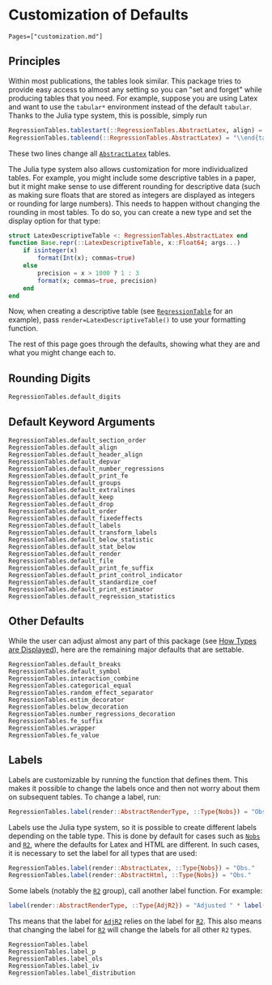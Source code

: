 
# Customization of Defaults

```@index
Pages=["customization.md"]
```

## Principles

Within most publications, the tables look similar. This package tries to provide easy access to almost any setting so you can "set and forget" while producing tables that you need. For example, suppose you are using Latex and want to use the `tabular*` environment instead of the default `tabular`. Thanks to the Julia type system, this is possible, simply run
```julia
RegressionTables.tablestart(::RegressionTables.AbstractLatex, align) = "\\begin{tabular*}{\\linewidth}{$(align[1])@{\\extracolsep{\\fill}}$(align[2:end])}"
RegressionTables.tableend(::RegressionTables.AbstractLatex) = "\\end{tabular*}"
```
These two lines change all [`AbstractLatex`](@ref) tables.

The Julia type system also allows customization for more individualized tables. For example, you might include some descriptive tables in a paper, but it might make sense to use different rounding for descriptive data (such as making sure floats that are stored as integers are displayed as integers or rounding for large numbers). This needs to happen without changing the rounding in most tables. To do so, you can create a new type and set the display option for that type:
```julia
struct LatexDescriptiveTable <: RegressionTables.AbstractLatex end
function Base.repr(::LatexDescriptiveTable, x::Float64; args...)
    if isinteger(x)
        format(Int(x); commas=true)
    else
        precision = x > 1000 ? 1 : 3
        format(x; commas=true, precision)
    end
end
```

Now, when creating a descriptive table (see [`RegressionTable`](@ref) for an example), pass `render=LatexDescriptiveTable()` to use your formatting function.

The rest of this page goes through the defaults, showing what they are and what you might change each to.

## Rounding Digits

```@docs
RegressionTables.default_digits
```

## Default Keyword Arguments

```@docs
RegressionTables.default_section_order
RegressionTables.default_align
RegressionTables.default_header_align
RegressionTables.default_depvar
RegressionTables.default_number_regressions
RegressionTables.default_print_fe
RegressionTables.default_groups
RegressionTables.default_extralines
RegressionTables.default_keep
RegressionTables.default_drop
RegressionTables.default_order
RegressionTables.default_fixedeffects
RegressionTables.default_labels
RegressionTables.default_transform_labels
RegressionTables.default_below_statistic
RegressionTables.default_stat_below
RegressionTables.default_render
RegressionTables.default_file
RegressionTables.default_print_fe_suffix
RegressionTables.default_print_control_indicator
RegressionTables.default_standardize_coef
RegressionTables.default_print_estimator
RegressionTables.default_regression_statistics
```

## Other Defaults

While the user can adjust almost any part of this package (see [How Types are Displayed](@ref)), here are the remaining major defaults that are settable.

```@docs
RegressionTables.default_breaks
RegressionTables.default_symbol
RegressionTables.interaction_combine
RegressionTables.categorical_equal
RegressionTables.random_effect_separator
RegressionTables.estim_decorator
RegressionTables.below_decoration
RegressionTables.number_regressions_decoration
RegressionTables.fe_suffix
RegressionTables.wrapper
RegressionTables.fe_value
```

## Labels

Labels are customizable by running the function that defines them. This makes it possible to change the labels once and then not worry about them on subsequent tables. To change a label, run:
```julia
RegressionTables.label(render::AbstractRenderType, ::Type{Nobs}) = "Obs."
```
Labels use the Julia type system, so it is possible to create different labels depending on the table type. This is done by default for cases such as [`Nobs`](@ref) and [`R2`](@ref), where the defaults for Latex and HTML are different. In such cases, it is necessary to set the label for all types that are used:
```julia
RegressionTables.label(render::AbstractLatex, ::Type{Nobs}) = "Obs."
RegressionTables.label(render::AbstractHtml, ::Type{Nobs}) = "Obs."
```

Some labels (notably the [`R2`](@ref) group), call another label function. For example:
```julia
label(render::AbstractRenderType, ::Type{AdjR2}) = "Adjusted " * label(render, R2)
```
Ths means that the label for [`AdjR2`](@ref) relies on the label for [`R2`](@ref). This also means that changing the label for [`R2`](@ref) will change the labels for all other `R2` types.
```@docs
RegressionTables.label
RegressionTables.label_p
RegressionTables.label_ols
RegressionTables.label_iv
RegressionTables.label_distribution
```